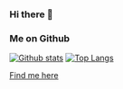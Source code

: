 ### Hi there 👋


### Me on Github
<!-- <p align=left> <img src=https://komarev.com/ghpvc/?username=tijanidevit alt=tijanidevit /> </p> -->

[![Github stats](https://github-readme-stats.vercel.app/api?username=tijanidevit&show_icons=true&include_all_commits=true)](https://github.com/tijanidevit)
[![Top Langs](https://github-readme-stats.vercel.app/api/top-langs/?username=tijanidevit&layout=compact)](https://github.com/tijanidevit)

[Find me here](https://mustaphatijani.com)

<!--
**tijanidevit/tijanidevit** is a ✨ _special_ ✨ repository because its `README.md` (this file) appears on your GitHub profile.

Here are some ideas to get you started:

- 🔭 I’m currently working on ...
- 🌱 I’m currently learning ...
- 👯 I’m looking to collaborate on ...
- 🤔 I’m looking for help with ...
- 💬 Ask me about ...
- 📫 How to reach me: ...
- 😄 Pronouns: ...
- ⚡ Fun fact: ...
-->
